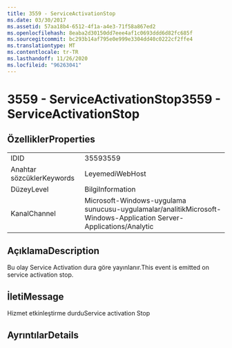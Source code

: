 ```yaml
---
title: 3559 - ServiceActivationStop
ms.date: 03/30/2017
ms.assetid: 57aa18b4-6512-4f1a-a4e3-71f58a867ed2
ms.openlocfilehash: 8eaba2d30150dd7eee4af1c0693ddd6d82fc685f
ms.sourcegitcommit: bc293b14af795e0e999e3304dd40c0222cf2ffe4
ms.translationtype: MT
ms.contentlocale: tr-TR
ms.lasthandoff: 11/26/2020
ms.locfileid: "96263041"
---
```

# <a name="3559---serviceactivationstop"></a><span data-ttu-id="50a88-102">3559 - ServiceActivationStop</span><span class="sxs-lookup"><span data-stu-id="50a88-102">3559 - ServiceActivationStop</span></span>

## <a name="properties"></a><span data-ttu-id="50a88-103">Özellikler</span><span class="sxs-lookup"><span data-stu-id="50a88-103">Properties</span></span>  
  
|||  
|-|-|  
|<span data-ttu-id="50a88-104">ID</span><span class="sxs-lookup"><span data-stu-id="50a88-104">ID</span></span>|<span data-ttu-id="50a88-105">3559</span><span class="sxs-lookup"><span data-stu-id="50a88-105">3559</span></span>|  
|<span data-ttu-id="50a88-106">Anahtar sözcükler</span><span class="sxs-lookup"><span data-stu-id="50a88-106">Keywords</span></span>|<span data-ttu-id="50a88-107">Leyemedi</span><span class="sxs-lookup"><span data-stu-id="50a88-107">WebHost</span></span>|  
|<span data-ttu-id="50a88-108">Düzey</span><span class="sxs-lookup"><span data-stu-id="50a88-108">Level</span></span>|<span data-ttu-id="50a88-109">Bilgi</span><span class="sxs-lookup"><span data-stu-id="50a88-109">Information</span></span>|  
|<span data-ttu-id="50a88-110">Kanal</span><span class="sxs-lookup"><span data-stu-id="50a88-110">Channel</span></span>|<span data-ttu-id="50a88-111">Microsoft-Windows-uygulama sunucusu-uygulamalar/analitik</span><span class="sxs-lookup"><span data-stu-id="50a88-111">Microsoft-Windows-Application Server-Applications/Analytic</span></span>|  
  
## <a name="description"></a><span data-ttu-id="50a88-112">Açıklama</span><span class="sxs-lookup"><span data-stu-id="50a88-112">Description</span></span>  

 <span data-ttu-id="50a88-113">Bu olay Service Activation dura göre yayınlanır.</span><span class="sxs-lookup"><span data-stu-id="50a88-113">This event is emitted on service activation stop.</span></span>  
  
## <a name="message"></a><span data-ttu-id="50a88-114">İleti</span><span class="sxs-lookup"><span data-stu-id="50a88-114">Message</span></span>  

 <span data-ttu-id="50a88-115">Hizmet etkinleştirme durdu</span><span class="sxs-lookup"><span data-stu-id="50a88-115">Service activation Stop</span></span>  
  
## <a name="details"></a><span data-ttu-id="50a88-116">Ayrıntılar</span><span class="sxs-lookup"><span data-stu-id="50a88-116">Details</span></span>
